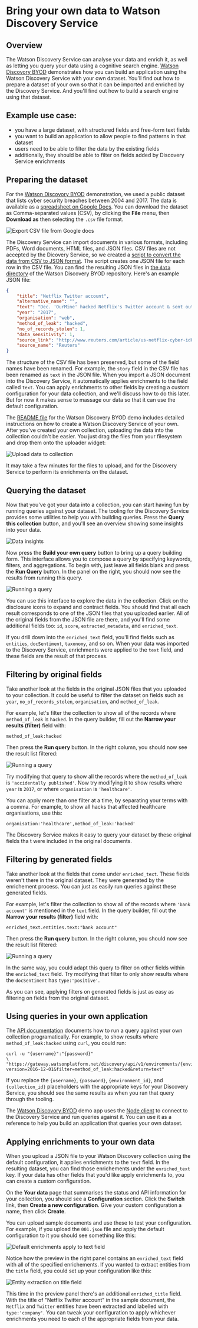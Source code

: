 # Bring your own data to Watson Discovery Service

## Overview

The Watson Discovery Service can analyse your data and enrich it, as well as letting you query your data using a cognitive search engine.
[Watson Discovory BYOD][byod] demonstrates how you can build an application using the Watson Discovery Service with your own dataset.
You'll find out how to prepare a dataset of your own so that it can be imported and enriched by the Discovery Service.
And you'll find out how to build a search engine using that dataset.


## Example use case:

* you have a large dataset, with structured fields and free-form text fields
* you want to build an application to allow people to find patterns in that dataset
* users need to be able to filter the data by the existing fields
* additionally, they should be able to filter on fields added by Discovery Service enrichments

## Preparing the dataset

For the [Watson Discovory BYOD][byod] demonstration, we used a public dataset that lists cyber security breaches between 2004 and 2017.
The data is available as a [spreadsheet on Google Docs][spreadsheet].
You can download the dataset as Comma-separated values (CSV), by clicking the **File** menu, then **Download as** then selecting the `.csv` file format.

![Export CSV file from Google docs](images/export-csv.png)

The Discovery Service can import documents in various formats, including PDFs, Word documents, HTML files, and JSON files.
CSV files are not accepted by the Dicovery Service, so we created a [script to convert the data from CSV to JSON format][convert].
The script creates one JSON file for each row in the CSV file.
You can find the resulting JSON files in [the `data` directory][data] of the Watson Discovery BYOD repository.
Here's an example JSON file:

```json
{
    "title": "Netflix Twitter account",
    "alternative_name": "",
    "text": "Dec. 'OurMine' hacked Netflix's Twitter account & sent out mocking tweets.",
    "year": "2017",
    "organisation": "web",
    "method_of_leak": "hacked",
    "no_of_records_stolen": 1,
    "data_sensitivity": 1,
    "source_link": "http://www.reuters.com/article/us-netflix-cyber-idUSKBN14A1GR",
    "source_name": "Reuters"
}
```

The structure of the CSV file has been preserved, but some of the field names have been renamed. For example, the `story` field in the CSV file has been renamed as `text` in the JSON file. When you import a JSON document into the Discovery Service, it automatically applies enrichments to the field called `text`. You can apply enrichments to other fields by creating a custom configuration for your data collection, and we'll discuss how to do this later. But for now it makes sense to massage our data so that it can use the default configuration.

The [README file][readme] for the Watson Discovery BYOD demo includes detailed instructions on how to create a Watson Discovery Service of your own. After you've created your own collection, uploading the data into the collection couldn't be easier. You just drag the files from your filesystem and drop them onto the uploader widget:

![Upload data to collection](images/upload-data.gif)

It may take a few minutes for the files to upload, and for the Discovery Service to perform its enrichments on the dataset.

## Querying the dataset

Now that you've got your data into a collection, you can start having fun by running queries against your dataset. The tooling for the Discovery Service provides some utilities to help you with building queries. Press the **Query this collection** button, and you'll see an overview showing some insights into your data.

![Data insights](images/data-insights.png)

Now press the **Build your own query** button to bring up a query building form. This interface allows you to compose a query by specifying keywords, filters, and aggregations. To begin with, just leave all fields blank and press the **Run Query** button. In the panel on the right, you should now see the results from running this query.

![Running a query](images/empty-query.png)

You can use this interface to explore the data in the collection. Click on the disclosure icons to expand and contract fields. You should find that all each result corresponds to one of the JSON files that you uploaded earlier. All of the original fields from the JSON file are there, and you'll find some additional fields too: `id`, `score`, `extracted_metadata`, and `enriched_text`.

If you drill down into the `enriched_text` field, you'll find fields such as `entities`, `docSentiment`, `taxonomy`, and so on. When your data was imported to the Discovery Service, enrichments were applied to the `text` field, and these fields are the result of that process.

## Filtering by original fields

Take another look at the fields in the original JSON files that you uploaded to your collection. It could be useful to filter the dataset on fields such as `year`, `no_of_records_stolen`, `organisation`, and `method_of_leak`.

For example, let's filter the collection to show all of the records where `method_of_leak` is `hacked`. In the query builder, fill out the **Narrow your results (filter)** field with:

    method_of_leak:hacked

Then press the **Run query** button. In the right column, you should now see the result list filtered:

![Running a query](images/filter-by-method-of-leak.png)

Try modifying that query to show all the records where the `method_of_leak` is `'accidentally published'`. Now try modifying it to show results where `year` is `2017`, or where `organisation` is `'healthcare'`.

You can apply more than one filter at a time, by separating your terms with a comma. For example, to show all hacks that affected healthcare organisations, use this:

    organisation:'healthcare',method_of_leak:'hacked'

The Discovery Service makes it easy to query your dataset by these original fields tha t were included in the original documents.

## Filtering by generated fields

Take another look at the fields that come under `enriched_text`. These fields weren't there in the original dataset. They were generated by the enrichement process. You can just as easily run queries against these generated fields.

For example, let's filter the collection to show all of the records where `'bank account'` is mentioned in the `text` field. In the query builder, fill out the **Narrow your results (filter)** field with:

    enriched_text.entities.text:"bank account"

Then press the **Run query** button. In the right column, you should now see the result list filtered:

![Running a query](images/filter-by-entity.png)

In the same way, you could adapt this query to filter on other fields within the `enriched_text` field. Try modifying that filter to only show results where the `docSentiment` has `type:'positive'`.

As you can see, applying filters on generated fields is just as easy as filtering on fields from the original dataset.

## Using queries in your own application

The [API documentation][api-query] documents how to run a query against your own collection programatically. For example, to show results where `method_of_leak:hacked` using `curl`, you could run:

```
curl -u "{username}":"{password}"
\ "https://gateway.watsonplatform.net/discovery/api/v1/environments/{environment_id}/collections/{collection_id}/query?version=2016-12-01&filter=method_of_leak:hacked&return=text"
```

If you replace the `{username}`, `{password}`, `{environment_id}`, and `{collection_id}` placeholders with the appropriate keys for your Discovery Service, you should see the same results as when you ran that query through the tooling.

The [Watson Discovory BYOD][byod] demo app uses the [Node client][node-client] to connect to the Discovery Service and run queries against it. You can use it as a reference to help you build an application that queries your own dataset.

## Applying enrichments to your own data

When you upload a JSON file to your Watson Discovery collection using the default configuration, it applies enrichments to the `text` field. In the resulting dataset, you can find those enrichements under the `enriched_text` key. If your data has other fields that you'd like apply enrichments to, you can create a custom configuration.

On the **Your data** page that summarises the status and API information for your collection, you should see a **Configuration** section. Click the **Switch** link, then **Create a new configuration**. Give your custom configuration a name, then click **Create**.

You can upload sample documents and use these to test your configuration. For example, if you upload the `001.json` file and apply the default configuration to it you should see something like this:

![Default enrichments apply to text field](images/configuring-enrichments.png)

Notice how the preview in the right panel contains an `enriched_text` field with all of the specified enrichements. If you wanted to extract entities from the `title` field, you could set up your configuration like this:

![Entity extraction on title field](images/enriched-title.png)

This time in the preview panel there's an additional `enriched_title` field. With the title of "Netflix Twitter account" in the sample document, the `Netflix` and `Twitter` entities have been extracted and labelled with `type:'company'`. You can tweak your configuration to apply whichever enrichments you need to each of the appropriate fields from your data.

[byod]: https://github.com/nelstrom/watson-discovery-byod
[spreadsheet]: https://docs.google.com/spreadsheets/d/1Je-YUdnhjQJO_13r8iTeRxpU2pBKuV6RVRHoYCgiMfg/edit#gid=322165570
[convert]: https://github.com/nelstrom/extract-json/blob/master/convert.rb
[data]: https://github.com/nelstrom/watson-discovery-byod/tree/master/data/breaches
[readme]: https://github.com/nelstrom/watson-discovery-byod/blob/master/README.md
[api-query]: https://www.ibm.com/watson/developercloud/discovery/api/v1/?curl#query-collection
[node-client]: https://www.npmjs.com/package/watson-developer-cloud
